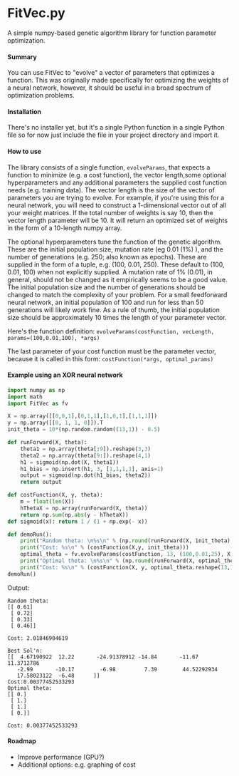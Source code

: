 # FitVec.py
A simple numpy-based genetic algorithm library for function parameter optimization.

#### Summary

You can use FitVec to "evolve" a vector of parameters that optimizes a function.
This was originally made specifically for optimizing the weights of a neural network,
however, it should be useful in a broad spectrum of optimization problems.

#### Installation
There's no installer yet, but it's a single Python function in a single Python file so for now
just include the file in your project directory and import it.

#### How to use

The library consists of a single function, `evolveParams`, that expects a
function to minimize (e.g. a cost function), the vector length,some optional hyperparameters and any
additional parameters the supplied cost function needs (e.g. training data).
The vector length is the size of the vector of parameters you are trying to evolve.
For example, if you're using this for a neural network, you will need to construct
a 1-dimensional vector out of all your weight matrices. If the total number of weights is
say 10, then the vector length parameter will be 10. It will return an optimized set of weights
in the form of a 10-length numpy array.

The optional hyperparameters tune the function of the genetic algorithm.
These are the initial population size, mutation rate (eg 0.01 (1%) ), and the number of generations (e.g. 250; also known as epochs).
These are supplied in the form of a tuple, e.g. (100, 0.01, 250).
These default to (100, 0.01, 100) when not explicitly supplied.
A mutation rate of 1% (0.01), in general, should not be changed as it empirically seems to be a good value.
The initial population size and the number of generations should be changed to match the complexity of your problem.
For a small feedforward neural network, an initial population of 100 and run for less than 50 generations will likely work fine.
As a rule of thumb, the initial population size should be approximately 10 times the length of your parameter vector.

Here's the function definition:
`evolveParams(costFunction, vecLength, params=(100,0.01,100), *args)`

The last parameter of your cost function must be the parameter vector, because
it is called in this form: `costFunction(*args, optimal_params)`

#### Example using an XOR neural network

```python
import numpy as np
import math
import FitVec as fv

X = np.array([[0,0,1],[0,1,1],[1,0,1],[1,1,1]])
y = np.array([[0, 1, 1, 0]]).T
init_theta = 10*(np.random.random((13,1)) - 0.5)

def runForward(X, theta):
	theta1 = np.array(theta[:9]).reshape(3,3)
	theta2 = np.array(theta[9:]).reshape(4,1)
	h1 = sigmoid(np.dot(X, theta1))
	h1_bias = np.insert(h1, 3, [1,1,1,1], axis=1)
	output = sigmoid(np.dot(h1_bias, theta2))
	return output

def costFunction(X, y, theta):
	m = float(len(X))
	hThetaX = np.array(runForward(X, theta))
	return np.sum(np.abs(y - hThetaX))
def sigmoid(x): return 1 / (1 + np.exp(- x))

def demoRun():
	print("Random theta: \n%s\n" % (np.round(runForward(X, init_theta), 2)))
	print("Cost: %s\n" % (costFunction(X,y, init_theta)))
	optimal_theta = fv.evolveParams(costFunction, 13, (100,0.01,25), X, y)
	print("Optimal theta: \n%s\n" % (np.round(runForward(X, optimal_theta.reshape(13,1)), 2)))
	print("Cost: %s\n" % (costFunction(X, y, optimal_theta.reshape(13,1))))
demoRun()
```

Output:
```
Random theta:
[[ 0.61]
 [ 0.72]
 [ 0.33]
 [ 0.46]]

Cost: 2.01846904619

Best Sol'n:
[[  4.67190922  12.22       -24.91378912 -14.84       -11.67        11.3712786
   -2.99       -10.17        -6.98         7.39        44.52292934
   17.58023122  -6.48      ]]
Cost:0.00377452533293
Optimal theta:
[[ 0.]
 [ 1.]
 [ 1.]
 [ 0.]]

Cost: 0.00377452533293
```

#### Roadmap

- Improve performance (GPU?)
- Additional options: e.g. graphing of cost
